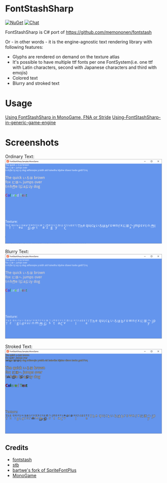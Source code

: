 # FontStashSharp
[![NuGet](https://img.shields.io/nuget/v/FontStashSharp.svg)](https://www.nuget.org/packages/FontStashSharp/) 
[![Chat](https://img.shields.io/discord/628186029488340992.svg)](https://discord.gg/ZeHxhCY)

FontStashSharp is C# port of https://github.com/memononen/fontstash

Or - in other words - it is the engine-agnostic text rendering library with following features:
* Glyphs are rendered on demand on the texture atlas
* It's possible to have multiple ttf fonts per one FontSystem(i.e. one ttf with Latin characters, second with Japanese characters and third with emojis)
* Colored text
* Blurry and stroked text

# Usage
[Using FontStashSharp in MonoGame, FNA or Stride](https://github.com/rds1983/FontStashSharp/wiki/Using-FontStashSharp-in-MonoGame,-FNA-or-Stride)
[Using-FontStashSharp-in-generic-game-engine](https://github.com/rds1983/FontStashSharp/wiki/Using-FontStashSharp-in-generic-game-engine)

# Screenshots
Ordinary Text:
![](/screenshots/simple.png)

Blurry Text:
![](/screenshots/blurry.png)

Stroked Text:
![](/screenshots/stroked.png)

## Credits
* [fontstash](https://github.com/memononen/fontstash)
* [stb](https://github.com/nothings/stb)
* [bartwe's fork of SpriteFontPlus](https://github.com/bartwe/SpriteFontPlus)
* [MonoGame](http://www.monogame.net/)
